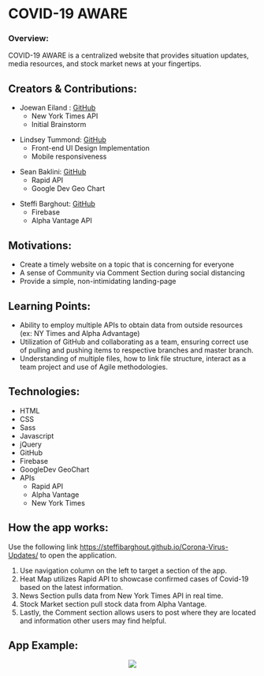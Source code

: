 # COVID-19 AWARE

### Overview:
COVID-19 AWARE is a centralized website that provides situation updates, media resources, and stock market news at your fingertips.

## Creators & Contributions:
+ Joewan Eiland : [GitHub](https://github.com/Eiland-J)
    * New York Times API
    * Initial Brainstorm
- Lindsey Tummond: [GitHub](https://github.com/lindseytummond)
    * Front-end UI Design Implementation
    * Mobile responsiveness
+ Sean Baklini: [GitHub](https://github.com/Sean-source)
    * Rapid API
    * Google Dev Geo Chart
- Steffi Barghout: [GitHub](https://github.com/SteffiBarghout)
    * Firebase
    * Alpha Vantage API

## Motivations: 
-   Create a timely website on a topic that is concerning for everyone
-   A sense of Community via Comment Section during social distancing
-   Provide a simple, non-intimidating landing-page

## Learning Points:
- Ability to employ multiple APIs to obtain data from outside resources (ex: NY Times and Alpha Advantage)
- Utilization of GitHub and collaborating as a team, ensuring correct use of pulling and pushing items to respective branches and master branch.
- Understanding of multiple files, how to link file structure, interact as a team project and use of Agile methodologies.

## Technologies:
-   HTML
-   CSS
-   Sass
-   Javascript
-   jQuery
-   GitHub
-   Firebase
-   GoogleDev GeoChart
-   APIs
    -   Rapid API
    -   Alpha Vantage 
    -   New York Times

## How the app works:
Use the following link https://steffibarghout.github.io/Corona-Virus-Updates/ to open the application. <br>

1.  Use navigation column on the left to target a section of the app.
2.	Heat Map utilizes Rapid API to showcase confirmed cases of Covid-19 based on the latest information.
3.	News Section pulls data from New York Times API in real time.
4.	Stock Market section pull stock data from Alpha Vantage.
5.	Lastly, the Comment section allows users to post where they are located and information other users may find helpful.


## App Example:
<p align="center">
  <img src="assets/covid-readme.gif">
</p>
